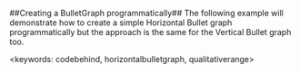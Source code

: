 ##Creating a BulletGraph programmatically##
The following example will demonstrate how to create a simple Horizontal Bullet graph programmatically but the approach is the same for the Vertical Bullet graph too.

<keywords: codebehind, horizontalbulletgraph, qualitativerange>